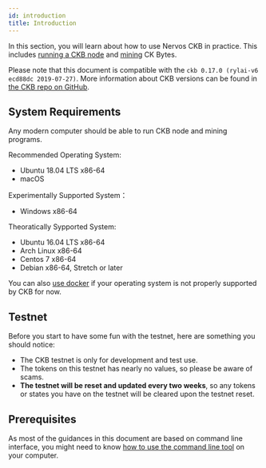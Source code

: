 ```yaml
---
id: introduction
title: Introduction
---
```


In this section, you will learn about how to use Nervos CKB in practice. This includes [running a CKB node](run-node) and [mining](mine) CK Bytes.
<!-- Todo: change the version here -->

Please note that this document is compatible with the `ckb 0.17.0 (rylai-v6 ecd88dc 2019-07-27)`. More information about CKB versions can be found in [the CKB repo on GitHub](https://github.com/nervosnetwork/ckb).

## System Requirements
Any modern computer should be able to run CKB node and mining programs.

Recommended Operating System:  
* Ubuntu 18.04 LTS x86-64
* macOS

Experimentally Supported System：  
* Windows x86-64
 
Theoratically Sypported System:
* Ubuntu 16.04 LTS x86-64
* Arch Linux x86-64
* Centos 7 x86-64
* Debian x86-64, Stretch or later


You can also [use docker](https://github.com/nervosnetwork/ckb/blob/develop/docs/run-ckb-with-docker.md) if your operating system is not properly supported by CKB for now.

## Testnet


Before you start to have some fun with the testnet, here are something you should notice:
* The CKB testnet is only for development and test use.
* The tokens on this testnet has nearly no values, so please be aware of scams.
* **The testnet will be reset and updated every two weeks**, so any tokens or states you have on the testnet will be cleared upon the testnet reset.

## Prerequisites
As most of the guidances in this document are based on command line interface, you might need to know [how to use the command line tool](https://www.google.com/search?q=learn+command+line) on your computer.

